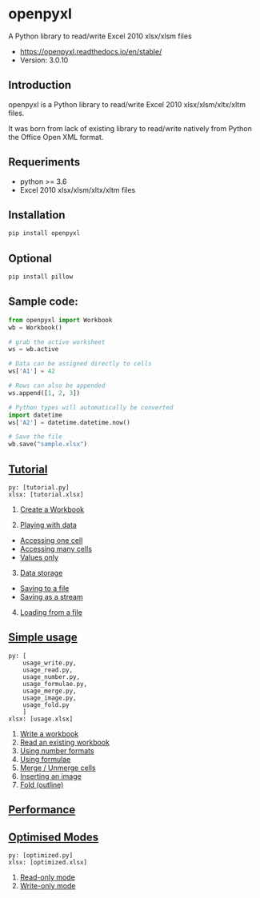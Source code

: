 # openpyxl

A Python library to read/write Excel 2010 xlsx/xlsm files

- https://openpyxl.readthedocs.io/en/stable/
- Version: 3.0.10

## Introduction

openpyxl is a Python library to read/write Excel 2010 xlsx/xlsm/xltx/xltm files.

It was born from lack of existing library to read/write natively from Python the Office Open XML format.

## Requeriments

- python >= 3.6
- Excel 2010 xlsx/xlsm/xltx/xltm files

## Installation

```bash
pip install openpyxl
```

## Optional

```bash
pip install pillow
```

## Sample code:

```py
from openpyxl import Workbook
wb = Workbook()

# grab the active worksheet
ws = wb.active

# Data can be assigned directly to cells
ws['A1'] = 42

# Rows can also be appended
ws.append([1, 2, 3])

# Python types will automatically be converted
import datetime
ws['A2'] = datetime.datetime.now()

# Save the file
wb.save("sample.xlsx")
```

## <a href="https://openpyxl.readthedocs.io/en/stable/tutorial.html">Tutorial</a>

```
py: [tutorial.py]
xlsx: [tutorial.xlsx]
```

1. <a href="https://openpyxl.readthedocs.io/en/stable/tutorial.html#create-a-workbook">Create a Workbook</a>

2. <a href="https://openpyxl.readthedocs.io/en/stable/tutorial.html#playing-with-data">Playing with data</a>
- <a href="https://openpyxl.readthedocs.io/en/stable/tutorial.html#accessing-one-cell">Accessing one cell</a>
- <a href="https://openpyxl.readthedocs.io/en/stable/tutorial.html#accessing-many-cells">Accessing many cells</a>
- <a href="https://openpyxl.readthedocs.io/en/stable/tutorial.html#values-only">Values only</a>

3. <a href="https://openpyxl.readthedocs.io/en/stable/tutorial.html#data-storage">Data storage</a>
- <a href="https://openpyxl.readthedocs.io/en/stable/tutorial.html#saving-to-a-file">Saving to a file</a>
- <a href="https://openpyxl.readthedocs.io/en/stable/tutorial.html#saving-as-a-stream">Saving as a stream</a>

4. <a href="https://openpyxl.readthedocs.io/en/stable/tutorial.html#loading-from-a-file">Loading from a file</a>


## <a href="https://openpyxl.readthedocs.io/en/stable/usage.html">Simple usage</a>

```
py: [
    usage_write.py,
    usage_read.py,
    usage_number.py,
    usage_formulae.py,
    usage_merge.py,
    usage_image.py,
    usage_fold.py
    ]
xlsx: [usage.xlsx]
```

1. <a href="https://openpyxl.readthedocs.io/en/stable/usage.html#write-a-workbook">Write a workbook</a>
2. <a href="https://openpyxl.readthedocs.io/en/stable/usage.html#read-an-existing-workbook">Read an existing workbook</a>
3. <a href="https://openpyxl.readthedocs.io/en/stable/usage.html#using-number-formats">Using number formats</a>
4. <a href="https://openpyxl.readthedocs.io/en/stable/usage.html#using-formulae">Using formulae</a>
5. <a href="https://openpyxl.readthedocs.io/en/stable/usage.html#merge-unmerge-cells">Merge / Unmerge cells</a>
6. <a href="https://openpyxl.readthedocs.io/en/stable/usage.html#inserting-an-image">Inserting an image</a>
7. <a href="https://openpyxl.readthedocs.io/en/stable/usage.html#fold-outline">Fold (outline)</a>


## <a href="https://openpyxl.readthedocs.io/en/stable/performance.html">Performance</a>


## <a href="https://openpyxl.readthedocs.io/en/stable/optimized.html">Optimised Modes</a>

```
py: [optimized.py]
xlsx: [optimized.xlsx]
```

1. <a href="https://openpyxl.readthedocs.io/en/stable/optimized.html#read-only-mode">Read-only mode</a>
2. <a href="https://openpyxl.readthedocs.io/en/stable/optimized.html#write-only-mode">Write-only mode</a>